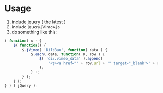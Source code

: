# Usage

1. include jquery ( the latest )
2. include jquery.jVimeo.js
3. do something like this:

```javascript
( function( $ ) {
	$( function() {
		$.jVimeo( 'DiliBau', function( data ) {
			$.each( data, function( k, row ) {				
				$( 'div.vimeo_data' ).append(
					'<p><a href="' + row.url + '" target="_blank">' + row.title + '</a></p>';
				);
			} );
		} );
	} );
} ) ( jQuery );
```